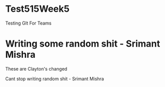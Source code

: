 # Test515Week5
Testing GIt For Teams

# Writing some random shit - Srimant Mishra

These are Clayton's changed

Cant stop writing random shit - Srimant Mishra

